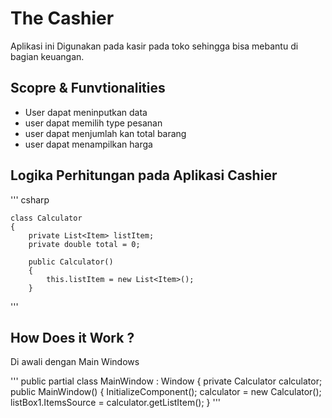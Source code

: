 ﻿# The Cashier 

Aplikasi ini Digunakan pada kasir pada toko sehingga bisa mebantu di bagian keuangan.

## Scopre & Funvtionalities
- User dapat meninputkan data
- user dapat memilih type pesanan
- user dapat menjumlah kan total barang 
- user dapat menampilkan harga




## Logika Perhitungan pada Aplikasi Cashier 
'''
csharp


    class Calculator
    {
        private List<Item> listItem;
        private double total = 0;

        public Calculator()
        {
            this.listItem = new List<Item>();
        }
'''
## How Does it Work ?
Di awali dengan Main Windows

'''
 public partial class MainWindow : Window
    {
        private Calculator calculator;
        public MainWindow()
        {
            InitializeComponent();
            calculator = new Calculator();
            listBox1.ItemsSource = calculator.getListItem();
        }
'''